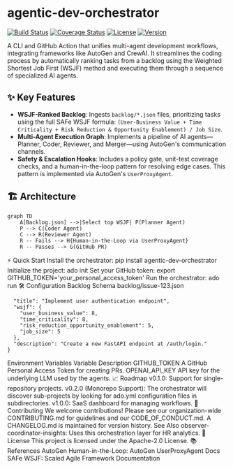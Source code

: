 # agentic-dev-orchestrator

<!-- IMPORTANT: Replace 'your-github-username-or-org' with your actual GitHub details -->
[![Build Status](https://img.shields.io/github/actions/workflow/status/your-github-username-or-org/agentic-dev-orchestrator/ci.yml?branch=main)](https://github.com/your-github-username-or-org/agentic-dev-orchestrator/actions)
[![Coverage Status](https://img.shields.io/coveralls/github/your-github-username-or-org/agentic-dev-orchestrator)](https://coveralls.io/github/your-github-username-or-org/agentic-dev-orchestrator)
[![License](https://img.shields.io/github/license/your-github-username-or-org/agentic-dev-orchestrator)](LICENSE)
[![Version](https://img.shields.io/badge/version-v0.1.0-blue)](https://semver.org)

A CLI and GitHub Action that unifies multi-agent development workflows, integrating frameworks like AutoGen and CrewAI. It streamlines the coding process by automatically ranking tasks from a backlog using the Weighted Shortest Job First (WSJF) method and executing them through a sequence of specialized AI agents.

## ✨ Key Features

*   **WSJF-Ranked Backlog**: Ingests `backlog/*.json` files, prioritizing tasks using the full SAFe WSJF formula: `(User-Business Value + Time Criticality + Risk Reduction & Opportunity Enablement) / Job Size`.
*   **Multi-Agent Execution Graph**: Implements a pipeline of AI agents—Planner, Coder, Reviewer, and Merger—using AutoGen's communication channels.
*   **Safety & Escalation Hooks**: Includes a policy gate, unit-test coverage checks, and a human-in-the-loop pattern for resolving edge cases. This pattern is implemented via AutoGen's `UserProxyAgent`.

## 🏗️ Architecture

```mermaid
graph TD
    A[Backlog.json] -->|Select top WSJF| P(Planner Agent)
    P --> C(Coder Agent)
    C --> R(Reviewer Agent)
    R -- Fails --> H{Human-in-the-Loop via UserProxyAgent}
    R -- Passes --> G(GitHub PR)
```

⚡ Quick Start
Install the orchestrator: pip install agentic-dev-orchestrator
Initialize the project: ado init
Set your GitHub token: export GITHUB_TOKEN='your_personal_access_token'
Run the orchestrator: ado run
🛠️ Configuration
Backlog Schema backlog/issue-123.json
```{
  "title": "Implement user authentication endpoint",
  "wsjf": {
    "user_business_value": 8,
    "time_criticality": 8,
    "risk_reduction_opportunity_enablement": 5,
    "job_size": 5
  },
  "description": "Create a new FastAPI endpoint at /auth/login."
}
```

Environment Variables
Variable	Description
GITHUB_TOKEN	A GitHub Personal Access Token for creating PRs.
OPENAI_API_KEY	API key for the underlying LLM used by the agents.
📈 Roadmap
v0.1.0: Support for single-repository projects.
v0.2.0 (Monorepo Support): The orchestrator will discover sub-projects by looking for ado.yml configuration files in subdirectories.
v1.0.0: SaaS dashboard for managing workflows.
🤝 Contributing
We welcome contributions! Please see our organization-wide CONTRIBUTING.md for guidelines and our CODE_OF_CONDUCT.md. A CHANGELOG.md is maintained for version history.
See Also
observer-coordinator-insights: Uses this orchestration layer for HR analytics.
📝 License
This project is licensed under the Apache-2.0 License.
📚 References
AutoGen Human-in-the-Loop: AutoGen UserProxyAgent Docs
SAFe WSJF: Scaled Agile Framework Documentation
